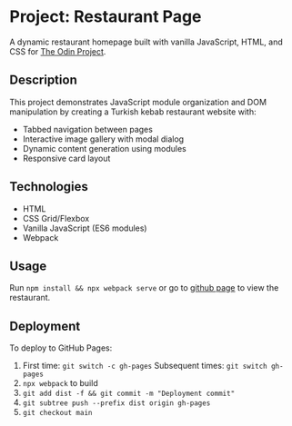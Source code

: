 # Project: Restaurant Page

A dynamic restaurant homepage built with vanilla JavaScript, HTML, and CSS for [The Odin Project](https://www.theodinproject.com/lessons/node-path-javascript-restaurant-page).

## Description

This project demonstrates JavaScript module organization and DOM manipulation by creating a Turkish kebab restaurant website with:

- Tabbed navigation between pages
- Interactive image gallery with modal dialog
- Dynamic content generation using modules
- Responsive card layout

## Technologies

- HTML
- CSS Grid/Flexbox
- Vanilla JavaScript (ES6 modules)
- Webpack

## Usage

Run `npm install && npx webpack serve` or go to [github page](https://daringcalf.github.io/odin-restaurant/) to view the restaurant.

## Deployment

To deploy to GitHub Pages:

1. First time: `git switch -c gh-pages`
   Subsequent times: `git switch gh-pages`
2. `npx webpack` to build
3. `git add dist -f && git commit -m "Deployment commit"`
4. `git subtree push --prefix dist origin gh-pages`
5. `git checkout main`
